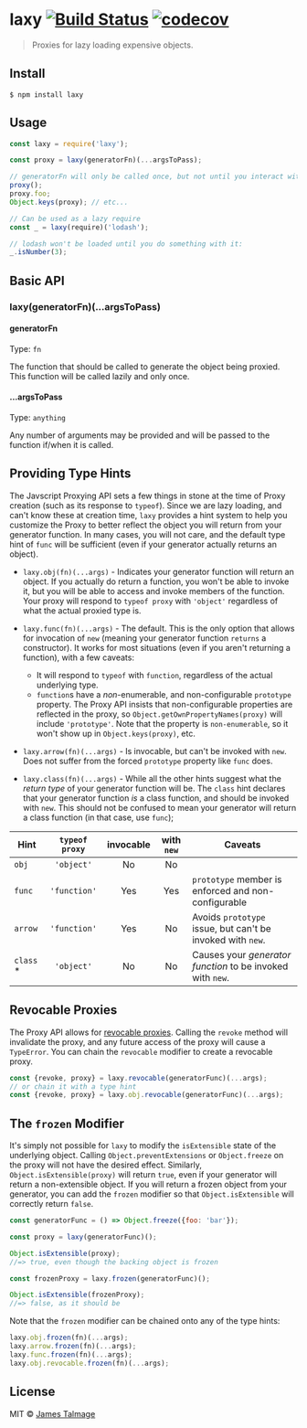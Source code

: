 # laxy [![Build Status](https://travis-ci.org/jamestalmage/laxy.svg?branch=master)](https://travis-ci.org/jamestalmage/laxy) [![codecov](https://codecov.io/gh/jamestalmage/laxy/badge.svg?branch=master)](https://codecov.io/gh/jamestalmage/laxy?branch=master)

> Proxies for lazy loading expensive objects.


## Install

```
$ npm install laxy
```


## Usage

```js
const laxy = require('laxy');

const proxy = laxy(generatorFn)(...argsToPass);

// generatorFn will only be called once, but not until you interact with the proxy in some way:
proxy();
proxy.foo;
Object.keys(proxy); // etc...

// Can be used as a lazy require
const _ = laxy(require)('lodash');

// lodash won't be loaded until you do something with it:
_.isNumber(3);
```


## Basic API

### laxy(generatorFn)(...argsToPass)

#### generatorFn

  Type: `fn`

  The function that should be called to generate the object being proxied. This function will be called lazily and only once.
  
#### ...argsToPass

  Type: `anything`

  Any number of arguments may be provided and will be passed to the function if/when it is called.

## Providing Type Hints

The Javscript Proxying API sets a few things in stone at the time of Proxy creation (such as its response to `typeof`). Since we are lazy loading, and can't know these at creation time, `laxy` provides a hint system to help you customize the Proxy to better reflect the object you will return from your generator function. In many cases, you will not care, and the default type hint of `func` will be sufficient (even if your generator actually returns an object).

  * `laxy.obj(fn)(...args)` - Indicates your generator function will return an object. If you actually do return a function, you won't be able to invoke it, but you will be able to access and invoke members of the function. Your proxy will respond to `typeof proxy` with `'object'` regardless of what the actual proxied type is.

  * `laxy.func(fn)(...args)` - The default. This is the only option that allows for invocation of `new` (meaning your generator function `returns` a constructor). It works for most situations (even if you aren't returning a function), with a few caveats:
   
    * It will respond to `typeof` with `function`, regardless of the actual underlying type. 
    * `function`s have a *non*-enumerable, and non-configurable `prototype` property. The Proxy API insists that non-configurable properties are reflected in the proxy, so `Object.getOwnPropertyNames(proxy)` will include `'prototype'`. Note that the property is `non-enumerable`, so it won't show up in `Object.keys(proxy)`, etc.
  
  * `laxy.arrow(fn)(...args)` - Is invocable, but can't be invoked with `new`. Does not suffer from the forced `prototype` property like `func` does.
  
  * `laxy.class(fn)(...args)` - While all the other hints suggest what the *return type* of your generator function will be. The `class` hint declares that your generator function *is* a class function, and should be invoked with `new`. This should not be confused to mean your generator will return a class function (in that case, use `func`);

|   Hint    | `typeof proxy` | invocable |  with `new` |  Caveats                                                     |
|-----------|:--------------:|:---------:|:-----------:|--------------------------------------------------------------|
| `obj`     |  `'object'`    |    No     |     No      |                                                              |
| `func`    |  `'function'`  |    Yes    |     Yes     | `prototype` member is enforced and non-configurable          |
| `arrow`   |  `'function'`  |    Yes    |     No      |  Avoids `prototype` issue, but can't be invoked with `new`.  |
| `class` * |  `'object'`    |    No     |     No      |  Causes your *generator function* to be invoked with `new`.  |


## Revocable Proxies

The Proxy API allows for [revocable proxies](https://developer.mozilla.org/en-US/docs/Web/JavaScript/Reference/Global_Objects/Proxy/revocable). Calling the `revoke` method will invalidate the proxy, and any future access of the proxy will cause a `TypeError`. You can chain the `revocable` modifier to create a revocable proxy.

```js
const {revoke, proxy} = laxy.revocable(generatorFunc)(...args);
// or chain it with a type hint
const {revoke, proxy} = laxy.obj.revocable(generatorFunc)(...args);
```

## The `frozen` Modifier

It's simply not possible for `laxy` to modify the `isExtensible` state of the underlying object. Calling `Object.preventExtensions` or `Object.freeze` on the proxy will not have the desired effect. Similarly, `Object.isExtensible(proxy)` will return `true`, even if your generator will return a non-extensible object. If you will return a frozen object from your generator, you can add the `frozen` modifier so that `Object.isExtensible` will correctly return `false`. 

```js
const generatorFunc = () => Object.freeze({foo: 'bar'});

const proxy = laxy(generatorFunc)();

Object.isExtensible(proxy); 
//=> true, even though the backing object is frozen

const frozenProxy = laxy.frozen(generatorFunc)();

Object.isExtensible(frozenProxy);
//=> false, as it should be
```

Note that the `frozen` modifier can be chained onto any of the type hints:

```js
laxy.obj.frozen(fn)(...args);
laxy.arrow.frozen(fn)(...args);
laxy.func.frozen(fn)(...args);
laxy.obj.revocable.frozen(fn)(...args);
```


## License

MIT © [James Talmage](https://github.com/jamestalmage)
